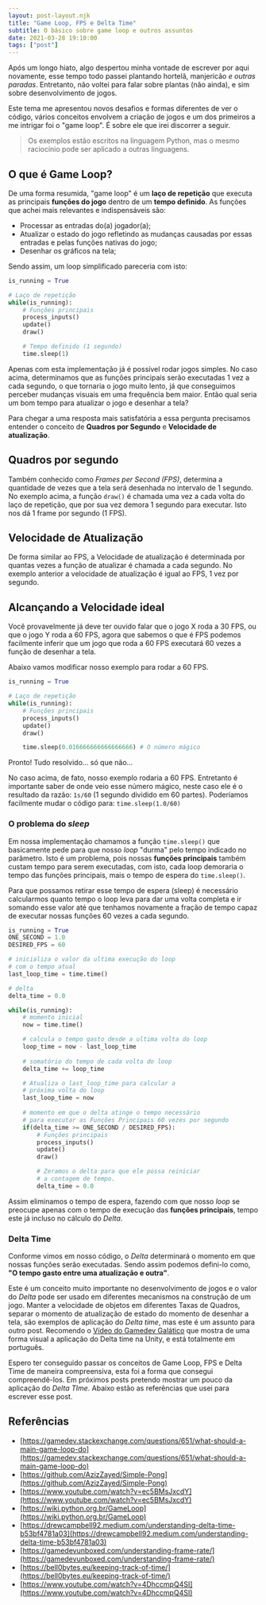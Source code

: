 ```yaml
---
layout: post-layout.njk
title: "Game Loop, FPS e Delta Time"
subtitle: O básico sobre game loop e outros assuntos
date: 2021-03-28 19:10:00
tags: ["post"]
---
```


Após um longo hiato, algo despertou minha vontade de escrever por aqui
novamente, esse tempo todo passei plantando hortelã, manjericão _e outras paradas_.
Entretanto, não voltei para falar sobre plantas (não ainda), e sim sobre
desenvolvimento de jogos.

Este tema me apresentou novos desafios e formas diferentes de ver o código,
vários conceitos envolvem a criação de jogos e um dos primeiros a me intrigar
foi o "game loop". É sobre ele que irei discorrer a seguir.

> Os exemplos estão escritos na linguagem Python, mas o mesmo raciocínio pode ser aplicado a outras linguagens. 

## O que é Game Loop?

De uma forma resumida, "game loop" é um **laço de repetição** que executa as principais **funções do jogo** dentro de um **tempo definido**. As funções que achei mais relevantes e indispensáveis são:

- Processar as entradas do(a) jogador(a);
- Atualizar o estado do jogo refletindo as mudanças causadas por essas entradas e pelas funções nativas do jogo;
- Desenhar os gráficos na tela;

Sendo assim, um loop simplificado pareceria com isto:

```python
is_running = True

# Laço de repetição
while(is_running):
    # Funções principais
    process_inputs()
    update()
    draw()

    # Tempo definido (1 segundo)
    time.sleep(1)
```

Apenas com esta implementação já é possível rodar jogos simples. No caso acima, determinamos que as funções principais serão executadas 1 vez a cada segundo, o que tornaria o jogo muito lento, já que conseguimos perceber mudanças visuais em uma frequência bem maior. Então qual seria um bom tempo para atualizar o jogo e desenhar a tela?

Para chegar a uma resposta mais satisfatória a essa pergunta precisamos entender o conceito de **Quadros por Segundo** e **Velocidade de atualização**.

## Quadros por segundo

Também conhecido como _Frames per Second (FPS)_, determina a quantidade de vezes que a tela será desenhada no intervalo de 1 segundo. No exemplo acima, a função `draw()` é chamada uma vez a cada volta do laço de repetição, que por sua vez demora 1 segundo para executar. Isto nos dá 1 frame por segundo (1 FPS).

## Velocidade de Atualização

De forma similar ao FPS, a Velocidade de atualização é determinada por quantas vezes a função de atualizar é chamada a cada segundo. No exemplo anterior a velocidade de atualização é igual ao FPS, 1 vez por segundo.

## Alcançando a Velocidade ideal

Você provavelmente já deve ter ouvido falar que o jogo X roda a 30 FPS, ou que o jogo Y roda a 60 FPS, agora que sabemos o que é FPS podemos facilmente inferir que um jogo que roda a 60 FPS executará 60 vezes a função de desenhar a tela.

Abaixo vamos modificar nosso exemplo para rodar a 60 FPS.

```python
is_running = True

# Laço de repetição
while(is_running):
    # Funções principais
    process_inputs()
    update()
    draw()

    time.sleep(0.016666666666666666) # O número mágico
```

Pronto! Tudo resolvido... só que não...

No caso acima, de fato, nosso exemplo rodaria a 60 FPS. Entretanto é importante saber de onde veio esse número mágico, neste caso ele é o resultado da razão: `1s/60` (1 segundo dividido em 60 partes). Poderíamos facilmente mudar o código para: `time.sleep(1.0/60)`

### O problema do _sleep_

Em nossa implementação chamamos a função `time.sleep()` que basicamente pede para que nosso _loop_ "durma" pelo tempo indicado no parâmetro. Isto é um problema, pois nossas **funções principais** também custam tempo para serem executadas, com isto, cada loop demoraria o tempo das funções principais, mais o tempo de espera do `time.sleep()`.

Para que possamos retirar esse tempo de espera (sleep) é necessário calcularmos quanto tempo o loop leva para dar uma volta completa e ir somando esse valor até que tenhamos novamente a fração de tempo capaz de executar nossas funções 60 vezes a cada segundo.

```python
is_running = True
ONE_SECOND = 1.0
DESIRED_FPS = 60

# inicializa o valor da ultima execução do loop 
# com o tempo atual
last_loop_time = time.time()

# delta
delta_time = 0.0

while(is_running):
    # momento inicial
    now = time.time()

    # calcula o tempo gasto desde a ultima volta do loop
    loop_time = now - last_loop_time
    
    # somatório do tempo de cada volta do loop
    delta_time += loop_time

    # Atualiza o last_loop_time para calcular a 
    # próxima volta do loop
    last_loop_time = now
    
    # momento em que o delta atinge o tempo necessário
    # para executar as Funções Principais 60 vezes por segundo
    if(delta_time >= ONE_SECOND / DESIRED_FPS):
        # Funções principais
        process_inputs()
        update()
        draw()

        # Zeramos o delta para que ele possa reiniciar
        # a contagem de tempo.
        delta_time = 0.0
```

Assim eliminamos o tempo de espera, fazendo com que nosso _loop_ se preocupe apenas com o tempo de execução das **funções principais**, tempo este já incluso no cálculo do _Delta_.

### Delta Time

Conforme vimos em nosso código, o _Delta_ determinará o momento em que nossas funções serão executadas. Sendo assim podemos defini-lo como, **"O tempo gasto entre uma atualização e outra"**. 

Este é um conceito muito importante no desenvolvimento de jogos e o valor do _Delta_ pode ser usado em diferentes mecanismos na construção de um jogo. Manter a velocidade de objetos em diferentes Taxas de Quadros, separar o momento de atualização de estado do momento de desenhar a tela, são exemplos de aplicação do _Delta time_, mas este é um assunto para outro post. Recomendo o [Vídeo do Gamedev Galático](https://www.youtube.com/watch?v=4DhccmpQ4SI) que mostra de uma forma visual a aplicação do Delta time na Unity, e está totalmente em português.

Espero ter conseguido passar os conceitos de Game Loop, FPS e Delta Time de maneira compreensiva, esta foi a forma que consegui compreendê-los. Em próximos posts pretendo mostrar um pouco da aplicação do _Delta TIme_. Abaixo estão as referências que usei para escrever esse post.

## Referências

- [https://gamedev.stackexchange.com/questions/651/what-should-a-main-game-loop-do](https://gamedev.stackexchange.com/questions/651/what-should-a-main-game-loop-do)
- [https://github.com/AzizZayed/Simple-Pong](https://github.com/AzizZayed/Simple-Pong)
- [https://www.youtube.com/watch?v=ec5BMsJxcdY](https://www.youtube.com/watch?v=ec5BMsJxcdY)
- [https://wiki.python.org.br/GameLoop](https://wiki.python.org.br/GameLoop)
- [https://drewcampbell92.medium.com/understanding-delta-time-b53bf4781a03](https://drewcampbell92.medium.com/understanding-delta-time-b53bf4781a03)
- [https://gamedevunboxed.com/understanding-frame-rate/](https://gamedevunboxed.com/understanding-frame-rate/)
- [https://bell0bytes.eu/keeping-track-of-time/](https://bell0bytes.eu/keeping-track-of-time/)
- [https://www.youtube.com/watch?v=4DhccmpQ4SI](https://www.youtube.com/watch?v=4DhccmpQ4SI)